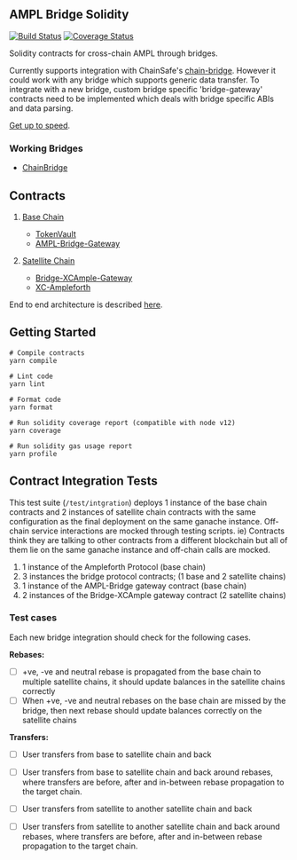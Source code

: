## AMPL Bridge Solidity

[![Build Status](https://travis-ci.com/ampleforth/ampl-bridge-solidity.svg?token=xxNsLhLrTiyG3pc78i5v&branch=master)](https://travis-ci.com/ampleforth/ampl-bridge-solidity)&nbsp;[![Coverage Status](https://coveralls.io/repos/github/ampleforth/ampl-bridge-solidity/badge.svg?branch=master&t=QkPsQb)](https://coveralls.io/github/ampleforth/ampl-bridge-solidity?branch=master)

Solidity contracts for cross-chain AMPL through bridges.

Currently supports integration with ChainSafe's [chain-bridge](https://github.com/ChainSafe/chainbridge-solidity). However it could work with any bridge which supports generic data transfer. To integrate with a new bridge, custom bridge specific 'bridge-gateway' contracts need to be implemented which deals with bridge specific ABIs and data parsing.

[Get up to speed](https://github.com/ampleforth/ampl-bridge-solidity/wiki/AMPL-Bridge-Primer).

### Working Bridges
  * [ChainBridge](https://github.com/ampleforth/ampl-bridge-solidity/wiki/AMPL-ChainBridge)

## Contracts

1. [Base Chain](./contracts/base-chain)
    * [TokenVault](./contracts/base-chain/TokenVault.sol)
    * [AMPL-Bridge-Gateway](./contracts/base-chain/bridge-gateways)

2. [Satellite Chain](./contracts/satellite-chain)
    * [Bridge-XCAmple-Gateway](./contracts/satellite-chain/bridge-gateways)
    * [XC-Ampleforth](./contracts/satellite-chain/xc-ampleforth)

End to end architecture is described [here](https://github.com/ampleforth/ampl-bridge-solidity/wiki/AMPL-Bridge-Architecture).

## Getting Started

```
# Compile contracts
yarn compile

# Lint code
yarn lint

# Format code
yarn format

# Run solidity coverage report (compatible with node v12)
yarn coverage

# Run solidity gas usage report
yarn profile
```

## Contract Integration Tests

This test suite (`/test/intgration`) deploys 1 instance of the base chain contracts and 2 instances
of satellite chain contracts with the same configuration as the final deployment on the same ganache instance. Off-chain service interactions are mocked through testing scripts. ie) Contracts think they are talking to other contracts from a different blockchain but all of them lie on the same ganache instance and off-chain calls are mocked.


1) 1 instance of the Ampleforth Protocol (base chain)
2) 3 instances the bridge protocol contracts; (1 base and 2 satellite chains)
3) 1 instance of the AMPL-Bridge gateway contract (base chain)
4) 2 instances of the Bridge-XCAmple gateway contract (2 satellite chains)

### Test cases

Each new bridge integration should check for the following cases.

**Rebases:**
- [ ] +ve, -ve and neutral rebase is propagated from the base chain to multiple satellite chains, it should update balances in the satellite chains correctly
- [ ] When +ve, -ve and neutral rebases on the base chain are missed by the bridge, then next rebase should update balances correctly on the satellite chains

**Transfers:**
- [ ] User transfers from base to satellite chain and back
- [ ] User transfers from base to satellite chain and back around rebases, where transfers are before, after and in-between rebase propagation to the target chain.

- [ ] User transfers from satellite to another satellite chain and back
- [ ] User transfers from satellite to another satellite chain and back around rebases, where transfers are before, after and in-between rebase propagation to the target chain.
